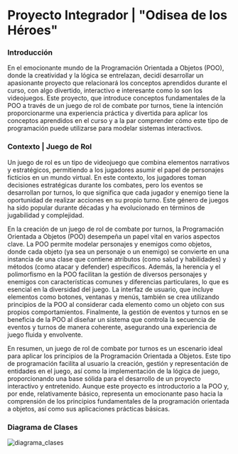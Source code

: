 # Proyecto Integrador | "Odisea de los Héroes"
### Introducción

En el emocionante mundo de la Programación Orientada a Objetos (POO), donde la creatividad y la lógica se entrelazan, decidí desarrollar un apasionante proyecto que relacionará los conceptos aprendidos durante el curso, con algo divertido, interactivo e interesante como lo son los videojuegos. Este proyecto, que introduce conceptos fundamentales de la POO a través de un juego de rol de combate por turnos, tiene la intención proporcionarme una experiencia práctica y divertida para aplicar los conceptos aprendidos en el curso y a la par comprender cómo este tipo de programación puede utilizarse para modelar sistemas interactivos.

### Contexto | Juego de Rol

Un juego de rol es un tipo de videojuego que combina elementos narrativos y estratégicos, permitiendo a los jugadores asumir el papel de personajes ficticios en un mundo virtual. En este contexto, los jugadores toman decisiones estratégicas durante los combates, pero los eventos se desarrollan por turnos, lo que significa que cada jugador y enemigo tiene la oportunidad de realizar acciones en su propio turno. Este género de juegos ha sido popular durante décadas y ha evolucionado en términos de jugabilidad y complejidad.

En la creación de un juego de rol de combate por turnos, la Programación Orientada a Objetos (POO) desempeña un papel vital en varios aspectos clave. La POO permite modelar personajes y enemigos como objetos, donde cada objeto (ya sea un personaje o un enemigo) se convierte en una instancia de una clase que contiene atributos (como salud y habilidades) y métodos (como atacar y defender) específicos. Además, la herencia y el polimorfismo en la POO facilitan la gestión de diversos personajes y enemigos con características comunes y diferencias particulares, lo que es esencial en la diversidad del juego. La interfaz de usuario, que incluye elementos como botones, ventanas y menús, también se crea utilizando principios de la POO al considerar cada elemento como un objeto con sus propios comportamientos. Finalmente, la gestión de eventos y turnos en  se beneficia de la POO al diseñar un sistema que controla la secuencia de eventos y turnos de manera coherente, asegurando una experiencia de juego fluida y envolvente.

En resumen, un juego de rol de combate por turnos es un escenario ideal para aplicar los principios de la Programación Orientada a Objetos. Este tipo de programación facilita al usuario la creación, gestión y representación de entidades en el juego, así como la implementación de la lógica de juego, proporcionando una base sólida para el desarrollo de un proyecto interactivo y entretenido. Aunque este proyecto es introductorio a la POO y, por ende, relativamente básico, representa un emocionante paso hacia la comprensión de los principios fundamentales de la programación orientada a objetos, así como sus aplicaciones prácticas básicas.

### Diagrama de Clases
![diagrama_clases](https://github.com/jorgeGrVl/Proyecto-Odisea-de-los-Heroes/assets/150094617/1563e4e2-28ed-4229-ba09-1d92c0035d5d)
